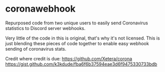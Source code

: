 # coronawebhook
Repurposed code from two unique users to easily send Coronavirus statistics to Discord server webhooks.

Very little of the code in this is original, that's why it's not licensed. This is just blending these pieces of code together to enable easy webhook sending of coronavirus stats.

Credit where credit is due:
https://github.com/Xetera/corona
https://gist.github.com/k3kdude/fba6f6b37594eae3d6f9475330733bdb
